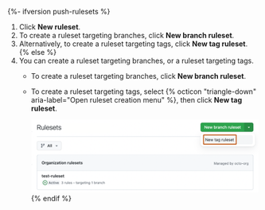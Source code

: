 {%- ifversion push-rulesets %}
1. Click **New ruleset**.
1. To create a ruleset targeting branches, click **New branch ruleset**.
1. Alternatively, to create a ruleset targeting tags, click **New tag ruleset**.
{% else %}
1. You can create a ruleset targeting branches, or a ruleset targeting tags.
   - To create a ruleset targeting branches, click **New branch ruleset**.
   - To create a ruleset targeting tags, select {% octicon "triangle-down" aria-label="Open ruleset creation menu" %}, then click **New tag ruleset**.

     ![Screenshot of the "Rulesets" page. Next to the "New branch ruleset" button, a dropdown menu is expanded, with an option labeled "New tag ruleset" outlined in orange.](/assets/images/help/repository/new-tag-ruleset.png)
{% endif %}
